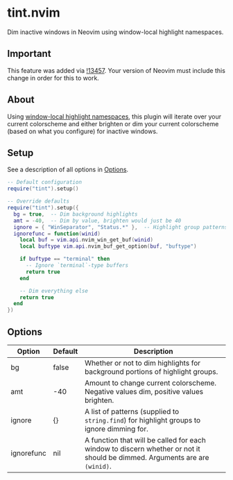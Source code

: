 # tint.nvim

Dim inactive windows in Neovim using window-local highlight namespaces.

## Important

This feature was added via [!13457](https://github.com/neovim/neovim/pull/13457). Your version of Neovim must
include this change in order for this to work.

## About

Using [window-local highlight namespaces](https://github.com/neovim/neovim/pull/13457), this plugin will iterate
over your current colorscheme and either brighten or dim your current colorscheme (based on what you configure)
for inactive windows.

## Setup

See a description of all options in [Options](#options).

```lua
-- Default configuration
require("tint").setup()

-- Override defaults
require("tint").setup({
  bg = true,  -- Dim background highlights
  amt = -40,  -- Dim by value, brighten would just be 40
  ignore = { "WinSeparator", "Status.*" },  -- Highlight group patterns to ignore
  ignorefunc = function(winid)
    local buf = vim.api.nvim_win_get_buf(winid)
    local buftype vim.api.nvim_buf_get_option(buf, "buftype")

    if buftype == "terminal" then
      -- Ignore `terminal`-type buffers
      return true
    end

    -- Dim everything else
    return true
  end
})
```

## Options

| Option | Default | Description                                                                                |
|--------|---------|--------------------------------------------------------------------------------------------|
| bg     | false   | Whether or not to dim highlights for background portions of highlight groups.              |
| amt    | -40     | Amount to change current colorscheme. Negative values dim, positive values brighten.       |
| ignore | {}      | A list of patterns (supplied to `string.find`) for highlight groups to ignore dimming for. |
| ignorefunc | nil | A function that will be called for each window to discern whether or not it should be dimmed. Arguments are are `(winid)`. |
